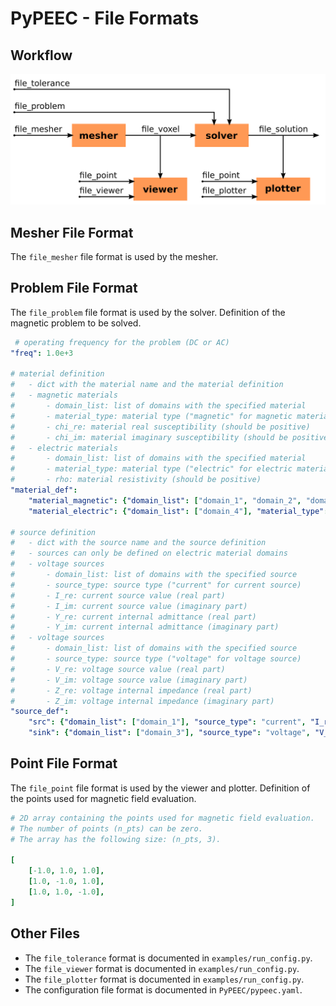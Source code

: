 # PyPEEC - File Formats

## Workflow

![viewer](images/workflow.png)

## Mesher File Format

The `file_mesher` file format is used by the mesher.

## Problem File Format

The `file_problem` file format is used by the solver.
Definition of the magnetic problem to be solved.

```yaml
 # operating frequency for the problem (DC or AC)
"freq": 1.0e+3

# material definition
#   - dict with the material name and the material definition
#   - magnetic materials
#       - domain_list: list of domains with the specified material
#       - material_type: material type ("magnetic" for magnetic materials)
#       - chi_re: material real susceptibility (should be positive)
#       - chi_im: material imaginary susceptibility (should be positive)
#   - electric materials
#       - domain_list: list of domains with the specified material
#       - material_type: material type ("electric" for electric materials)
#       - rho: material resistivity (should be positive)
"material_def":
    "material_magnetic": {"domain_list": ["domain_1", "domain_2", "domain_3"], "material_type": "electric", "rho": 1.0e-8}
    "material_electric": {"domain_list": ["domain_4"], "material_type": "magnetic", "chi_re": 100.0, "chi_im": 10.0}

# source definition
#   - dict with the source name and the source definition
#   - sources can only be defined on electric material domains
#   - voltage sources
#       - domain_list: list of domains with the specified source
#       - source_type: source type ("current" for current source)
#       - I_re: current source value (real part)
#       - I_im: current source value (imaginary part)
#       - Y_re: current internal admittance (real part)
#       - Y_im: current internal admittance (imaginary part)
#   - voltage sources
#       - domain_list: list of domains with the specified source
#       - source_type: source type ("voltage" for voltage source)
#       - V_re: voltage source value (real part)
#       - V_im: voltage source value (imaginary part)
#       - Z_re: voltage internal impedance (real part)
#       - Z_im: voltage internal impedance (imaginary part)
"source_def":
    "src": {"domain_list": ["domain_1"], "source_type": "current", "I_re": 1.0, "I_im": 0.0, "Y_re": 0.5, "Y_im": 0.0}
    "sink": {"domain_list": ["domain_3"], "source_type": "voltage", "V_re": 0.0, "V_im": 0.0, "Z_re": 2.0, "Z_im": 0.0}
```

## Point File Format

The `file_point` file format is used by the viewer and plotter.
Definition of the points used for magnetic field evaluation.

```yaml
# 2D array containing the points used for magnetic field evaluation.
# The number of points (n_pts) can be zero.
# The array has the following size: (n_pts, 3).

[
    [-1.0, 1.0, 1.0],
    [1.0, -1.0, 1.0],
    [1.0, 1.0, -1.0],
]
```

## Other Files

* The `file_tolerance` format is documented in `examples/run_config.py`.
* The `file_viewer` format is documented in `examples/run_config.py`.
* The `file_plotter` format is documented in `examples/run_config.py`.
* The configuration file format is documented in `PyPEEC/pypeec.yaml`.
